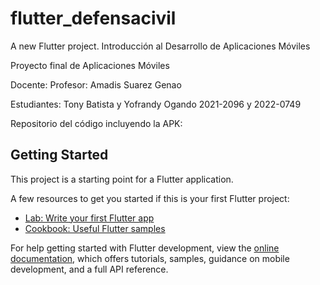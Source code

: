 # flutter_defensacivil

A new Flutter project.
Introducción al Desarrollo de Aplicaciones Móviles

Proyecto final de Aplicaciones Móviles

Docente:
Profesor: Amadis Suarez Genao

Estudiantes:
Tony Batista y Yofrandy Ogando
2021-2096 y 2022-0749

Repositorio del código incluyendo la APK:

## Getting Started

This project is a starting point for a Flutter application.

A few resources to get you started if this is your first Flutter project:

- [Lab: Write your first Flutter app](https://docs.flutter.dev/get-started/codelab)
- [Cookbook: Useful Flutter samples](https://docs.flutter.dev/cookbook)

For help getting started with Flutter development, view the
[online documentation](https://docs.flutter.dev/), which offers tutorials,
samples, guidance on mobile development, and a full API reference.

